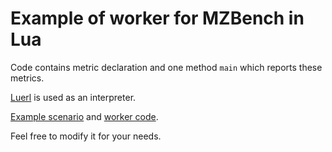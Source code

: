 # Example of worker for MZBench in Lua

Code contains metric declaration and one method `main` which reports these metrics.

[Luerl](https://github.com/rvirding/luerl) is used as an interpreter.

[Example scenario](example.bdl) and [worker code](lua_worker.lua).

Feel free to modify it for your needs.
